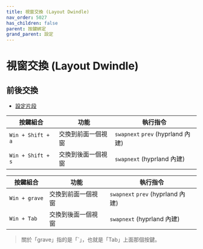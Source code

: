 ```yaml
---
title: 視窗交換 (Layout Dwindle)
nav_order: 5027
has_children: false
parent: 按鍵綁定
grand_parent: 設定
---
```



# 視窗交換 (Layout Dwindle)


## 前後交換

* [設定片段](https://github.com/samwhelp/ultramarine-hyprland-adjustment/blob/main/prototype/main/hyprland-config/Main/asset/overlay/etc/skel/.config/hypr/hyprland.conf#L315-L316)


| 按鍵組合  | 功能                   | 執行指令               |
| ----------| ---------------------- | ---------------------- |
| `Win + Shift + a` | 交換到前面一個視窗 | `swapnext` `prev` (hyprland 內建) |
| `Win + Shift + s` | 交換到後面一個視窗 | `swapnext` (hyprland 內建)  |


| 按鍵組合  | 功能                   | 執行指令               |
| ----------| ---------------------- | ---------------------- |
| `Win + grave` | 交換到前面一個視窗 | `swapnext` `prev` (hyprland 內建) |
| `Win + Tab` | 交換到後面一個視窗 | `swapnext` (hyprland 內建)  |


> 關於「grave」指的是「`」，也就是「Tab」上面那個按鍵。

